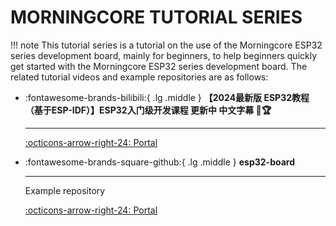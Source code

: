 # MORNINGCORE TUTORIAL SERIES

!!! note
    This tutorial series is a tutorial on the use of the Morningcore ESP32 series development board, mainly for beginners, to help beginners quickly get started with the Morningcore ESP32 series development board. The related tutorial videos and example repositories are as follows:

<div class="grid cards" markdown>

-   :fontawesome-brands-bilibili:{ .lg .middle } __【2024最新版 ESP32教程（基于ESP-IDF）】ESP32入门级开发课程 更新中 中文字幕 🎯🏆__

    ---

    [:octicons-arrow-right-24: <a href="https://www.bilibili.com/video/BV1eRg7exEcT/?spm_id_from=333.788.recommend_more_video.0&vd_source=5a427660f0337fedc22d4803661d493f" target="_blank"> Portal </a>](#)

-   :fontawesome-brands-square-github:{ .lg .middle } __esp32-board__

    ---

    Example repository

    [:octicons-arrow-right-24: <a href="https://gitee.com/vi-iot/esp32-board.git" target="_blank"> Portal </a>](#)

</div>